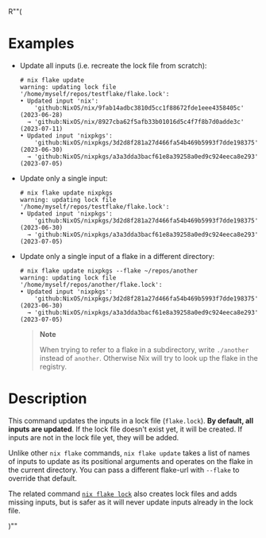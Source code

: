 R""(

# Examples

* Update all inputs (i.e. recreate the lock file from scratch):

  ```console
  # nix flake update
  warning: updating lock file '/home/myself/repos/testflake/flake.lock':
  • Updated input 'nix':
      'github:NixOS/nix/9fab14adbc3810d5cc1f88672fde1eee4358405c' (2023-06-28)
    → 'github:NixOS/nix/8927cba62f5afb33b01016d5c4f7f8b7d0adde3c' (2023-07-11)
  • Updated input 'nixpkgs':
      'github:NixOS/nixpkgs/3d2d8f281a27d466fa54b469b5993f7dde198375' (2023-06-30)
    → 'github:NixOS/nixpkgs/a3a3dda3bacf61e8a39258a0ed9c924eeca8e293' (2023-07-05)
  ```

* Update only a single input:

  ```console
  # nix flake update nixpkgs
  warning: updating lock file '/home/myself/repos/testflake/flake.lock':
  • Updated input 'nixpkgs':
      'github:NixOS/nixpkgs/3d2d8f281a27d466fa54b469b5993f7dde198375' (2023-06-30)
    → 'github:NixOS/nixpkgs/a3a3dda3bacf61e8a39258a0ed9c924eeca8e293' (2023-07-05)
  ```

* Update only a single input of a flake in a different directory:

  ```console
  # nix flake update nixpkgs --flake ~/repos/another
  warning: updating lock file '/home/myself/repos/another/flake.lock':
  • Updated input 'nixpkgs':
      'github:NixOS/nixpkgs/3d2d8f281a27d466fa54b469b5993f7dde198375' (2023-06-30)
    → 'github:NixOS/nixpkgs/a3a3dda3bacf61e8a39258a0ed9c924eeca8e293' (2023-07-05)
  ```

  > **Note**
  >
  > When trying to refer to a flake in a subdirectory, write `./another`
  > instead of `another`.
  > Otherwise Nix will try to look up the flake in the registry.

# Description

This command updates the inputs in a lock file (`flake.lock`).
**By default, all inputs are updated**. If the lock file doesn't exist
yet, it will be created. If inputs are not in the lock file yet, they will be added.

Unlike other `nix flake` commands, `nix flake update` takes a list of names of inputs
to update as its positional arguments and operates on the flake in the current directory.
You can pass a different flake-url with `--flake` to override that default.

The related command [`nix flake lock`](@docroot@/command-ref/new-cli/nix3-flake-lock.md)
also creates lock files and adds missing inputs, but is safer as it
will never update inputs already in the lock file.

)""
